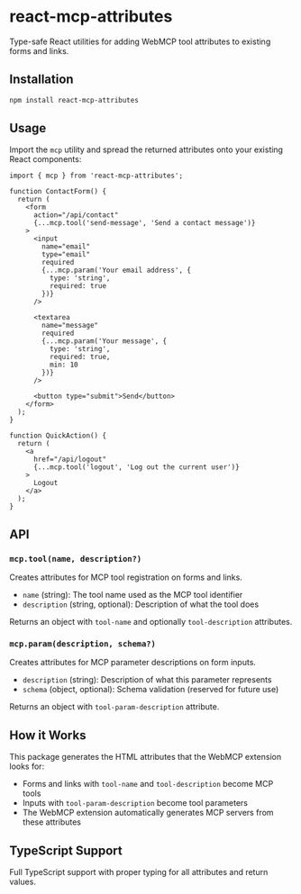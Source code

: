 # react-mcp-attributes

Type-safe React utilities for adding WebMCP tool attributes to existing forms and links.

## Installation

```bash
npm install react-mcp-attributes
```

## Usage

Import the `mcp` utility and spread the returned attributes onto your existing React components:

```tsx
import { mcp } from 'react-mcp-attributes';

function ContactForm() {
  return (
    <form 
      action="/api/contact"
      {...mcp.tool('send-message', 'Send a contact message')}
    >
      <input 
        name="email"
        type="email"
        required
        {...mcp.param('Your email address', { 
          type: 'string', 
          required: true 
        })}
      />
      
      <textarea 
        name="message"
        required
        {...mcp.param('Your message', { 
          type: 'string', 
          required: true,
          min: 10 
        })}
      />
      
      <button type="submit">Send</button>
    </form>
  );
}

function QuickAction() {
  return (
    <a 
      href="/api/logout"
      {...mcp.tool('logout', 'Log out the current user')}
    >
      Logout
    </a>
  );
}
```

## API

### `mcp.tool(name, description?)`

Creates attributes for MCP tool registration on forms and links.

- `name` (string): The tool name used as the MCP tool identifier
- `description` (string, optional): Description of what the tool does

Returns an object with `tool-name` and optionally `tool-description` attributes.

### `mcp.param(description, schema?)`

Creates attributes for MCP parameter descriptions on form inputs.

- `description` (string): Description of what this parameter represents
- `schema` (object, optional): Schema validation (reserved for future use)

Returns an object with `tool-param-description` attribute.

## How it Works

This package generates the HTML attributes that the WebMCP extension looks for:

- Forms and links with `tool-name` and `tool-description` become MCP tools
- Inputs with `tool-param-description` become tool parameters
- The WebMCP extension automatically generates MCP servers from these attributes

## TypeScript Support

Full TypeScript support with proper typing for all attributes and return values.